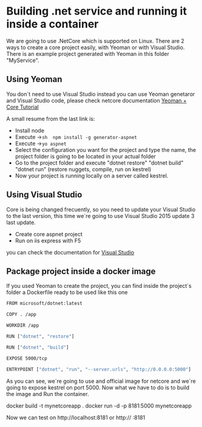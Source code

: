 # Building .net service and running it inside a container

We are going to use .NetCore which is supported on Linux. There are 2 ways to create a core project easily, with Yeoman or with Visual Studio. There is an example project generated with Yeoman in this folder "MyService".

## Using Yeoman

You don`t need to use Visual Studio instead you can use Yeoman genetaror and Visual Studio code, please check netcore documentation [Yeoman + Core Tutorial](https://docs.asp.net/en/latest/client-side/yeoman.html)

A small resume from the last link is:

* Install node
* Execute ->``` sh  npm install -g generator-aspnet ```
* Execute ->``` yo aspnet ```
* Select the configuration you want for the project and type the name, the project folder is going to be located in your actual folder
* Go to the project folder and execute "dotnet restore" "dotnet build" "dotnet run" (restore nuggets, compile, run on kestrel)
* Now your project is running locally on a server called kestrel.

## Using Visual Studio 

Core is being changed frecuently, so you need to update your Visual Studio to the last version, this time we`re going to use Visual Studio 2015 update 3 last update.

* Create core aspnet project
* Run on iis express with F5

you can check the documentation for [Visual Studio](https://docs.asp.net/en/latest/tutorials/first-web-api.html)

## Package project inside a docker image

If you used Yeoman to create the project, you can find inside the project`s folder a Dockerfile ready to be used like this one 

```sh
FROM microsoft/dotnet:latest

COPY . /app

WORKDIR /app

RUN ["dotnet", "restore"]

RUN ["dotnet", "build"]

EXPOSE 5000/tcp

ENTRYPOINT ["dotnet", "run", "--server.urls", "http://0.0.0.0:5000"]

```

As you can see, we´re going to use and official image for netcore and we`re going to expose kestrel on port 5000. Now what we have to do is to build the image and Run the container.

docker build -t mynetcoreapp .
docker run -d -p 8181:5000 mynetcoreapp

Now we can test on http://localhost:8181 or http:// <docker-machine-ip> :8181

 





